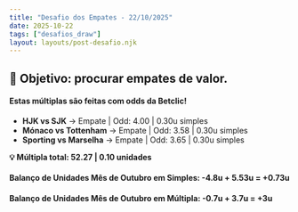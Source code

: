 ```yaml
---
title: "Desafio dos Empates - 22/10/2025"
date: 2025-10-22
tags: ["desafios_draw"]
layout: layouts/post-desafio.njk
---
```


## 🎯 Objetivo: procurar empates de valor.

#### Estas múltiplas são feitas com odds da Betclic!

- **HJK vs SJK** → Empate | Odd: 4.00 | 0.30u simples 
- **Mónaco vs Tottenham** → Empate | Odd: 3.58 | 0.30u simples 
- **Sporting vs Marselha** → Empate | Odd: 3.65 | 0.30u simples  

**💡 Múltipla total: 52.27 | 0.10 unidades** 

#### Balanço de Unidades Mês de Outubro em Simples: -4.8u + 5.53u = +0.73u
#### Balanço de Unidades Mês de Outubro em Múltipla: -0.7u + 3.7u = +3u